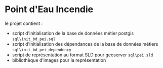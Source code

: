 # Point d'Eau Incendie

le projet contient :
* script d'initialisation de la base de données métier postgis `sql\init_bd_pei.sql`
* script d'initialisation des dépendances de la base de données métiers `sql\init_bd_pei_dependency`
* script de représentation au format SLD pour geoserver `sql\pei.sld` 
* bibliothèque d'images pour la représentation

